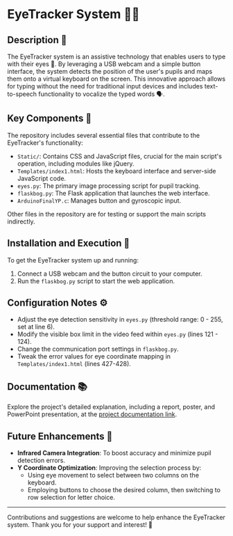 # EyeTracker System 🧑‍💻

## Description 📝

The EyeTracker system is an assistive technology that enables users to type with their eyes 👀. By leveraging a USB webcam and a simple button interface, the system detects the position of the user's pupils and maps them onto a virtual keyboard on the screen. This innovative approach allows for typing without the need for traditional input devices and includes text-to-speech functionality to vocalize the typed words 🗣️.

## Key Components 🔑

The repository includes several essential files that contribute to the EyeTracker's functionality:

- `Static/`: Contains CSS and JavaScript files, crucial for the main script's operation, including modules like jQuery.
- `Templates/index1.html`: Hosts the keyboard interface and server-side JavaScript code.
- `eyes.py`: The primary image processing script for pupil tracking.
- `flaskbog.py`: The Flask application that launches the web interface.
- `ArduinoFinalYP.c`: Manages button and gyroscopic input.

Other files in the repository are for testing or support the main scripts indirectly.

## Installation and Execution 🚀

To get the EyeTracker system up and running:

1. Connect a USB webcam and the button circuit to your computer.
2. Run the `flaskbog.py` script to start the web application.

## Configuration Notes ⚙️

- Adjust the eye detection sensitivity in `eyes.py` (threshold range: 0 - 255, set at line 6).
- Modify the visible box limit in the video feed within `eyes.py` (lines 121 - 124).
- Change the communication port settings in `flaskbog.py`.
- Tweak the error values for eye coordinate mapping in `Templates/index1.html` (lines 427-428).

## Documentation 📚

Explore the project's detailed explanation, including a report, poster, and PowerPoint presentation, at the [project documentation link](https://www.dropbox.com/sh/rxno9jgkgpzz1ou/AAB3DmIJprQ1kS404O4goReOa?dl=0).

## Future Enhancements 🌟

- **Infrared Camera Integration**: To boost accuracy and minimize pupil detection errors.
- **Y Coordinate Optimization**: Improving the selection process by:
  - Using eye movement to select between two columns on the keyboard.
  - Employing buttons to choose the desired column, then switching to row selection for letter choice.

---

Contributions and suggestions are welcome to help enhance the EyeTracker system. Thank you for your support and interest! 🙏
